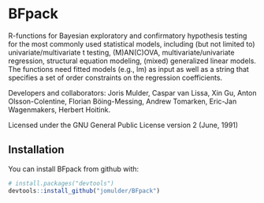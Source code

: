 # BFpack

R-functions for Bayesian exploratory and confirmatory hypothesis testing for the most commonly used statistical models, including (but not limited to) univariate/multivariate t testing, (M)AN(C)OVA, multivariate/univariate regression, structural equation modeling, (mixed) generalized linear models. The functions need fitted models (e.g., lm) as input as well as a string that specifies a set of order constraints on the regression coefficients.

Developers and collaborators: Joris Mulder, Caspar van Lissa, Xin Gu, Anton Olsson-Colentine, Florian Böing-Messing, Andrew Tomarken, Eric-Jan Wagenmakers, Herbert Hoitink.

Licensed under the GNU General Public License version 2 (June, 1991)


Installation
------------

You can install BFpack from github with:

``` r
# install.packages("devtools")
devtools::install_github("jomulder/BFpack")
